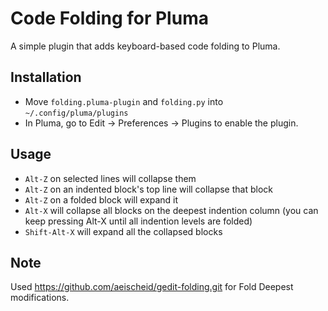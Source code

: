 Code Folding for Pluma
========================

A simple plugin that adds keyboard-based code folding to Pluma.

Installation
--------------

- Move `folding.pluma-plugin` and `folding.py` into `~/.config/pluma/plugins`
- In Pluma, go to Edit &rarr; Preferences &rarr; Plugins to enable the plugin.

Usage
--------

* `Alt-Z` on selected lines will collapse them
* `Alt-Z` on an indented block's top line will collapse that block
* `Alt-Z` on a folded block will expand it
* `Alt-X` will collapse all blocks on the deepest indention column (you can keep pressing Alt-X until all indention levels are folded)
* `Shift-Alt-X` will expand all the collapsed blocks


Note
--------
Used https://github.com/aeischeid/gedit-folding.git for Fold Deepest modifications.
